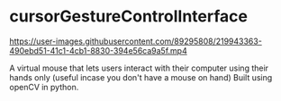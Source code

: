 # cursorGestureControlInterface

https://user-images.githubusercontent.com/89295808/219943363-490ebd51-41c1-4cb1-8830-394e56ca9a5f.mp4

A virtual mouse that lets users interact with their computer using their hands only (useful incase you don't have a mouse on hand) Built using openCV in python. 
